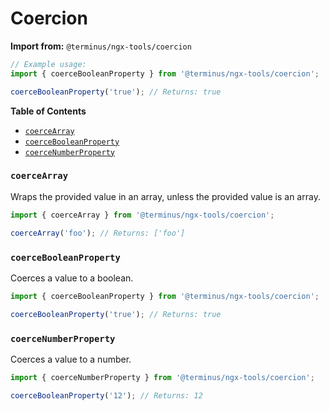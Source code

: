 <h1>Coercion</h1>

**Import from:** `@terminus/ngx-tools/coercion`

```typescript
// Example usage:
import { coerceBooleanProperty } from '@terminus/ngx-tools/coercion';

coerceBooleanProperty('true'); // Returns: true
```


<!-- START doctoc generated TOC please keep comment here to allow auto update -->
<!-- DON'T EDIT THIS SECTION, INSTEAD RE-RUN doctoc TO UPDATE -->
**Table of Contents**

- [`coerceArray`](#coercearray)
- [`coerceBooleanProperty`](#coercebooleanproperty)
- [`coerceNumberProperty`](#coercenumberproperty)

<!-- END doctoc generated TOC please keep comment here to allow auto update -->


### `coerceArray`

Wraps the provided value in an array, unless the provided value is an array.

```typescript
import { coerceArray } from '@terminus/ngx-tools/coercion';

coerceArray('foo'); // Returns: ['foo']
```


### `coerceBooleanProperty`

Coerces a value to a boolean.

```typescript
import { coerceBooleanProperty } from '@terminus/ngx-tools/coercion';

coerceBooleanProperty('true'); // Returns: true
```


### `coerceNumberProperty`

Coerces a value to a number.

```typescript
import { coerceNumberProperty } from '@terminus/ngx-tools/coercion';

coerceBooleanProperty('12'); // Returns: 12
```
